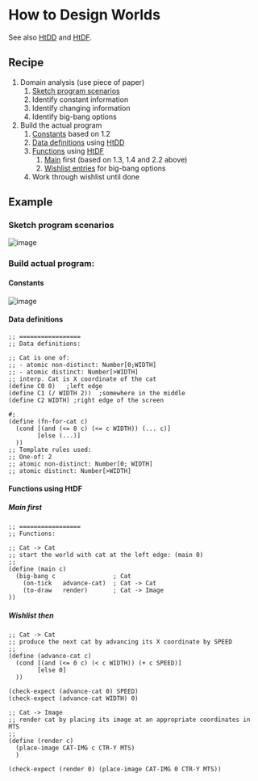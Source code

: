 # How to Design Worlds
See also [HtDD](HtDD.md) and [HtDF](HtDF.md).

## Recipe
1. Domain analysis (use piece of paper)
    1. [Sketch program scenarios](#sketch-program-scenarios)
    2. Identify constant information
    3. Identify changing information
    4. Identify big-bang options
2. Build the actual program
    1. [Constants](#constants) based on 1.2
    2. [Data definitions](#data-definitions) using [HtDD](HtDD.md)
    3. [Functions](#functions-using-htdf) using [HtDF](HtDF.md)
        1. [Main](#main-first) first (based on 1.3, 1.4 and 2.2 above)
        2. [Wishlist entries](#wishlist-then) for big-bang options
    3. Work through wishlist until done

## Example
### Sketch program scenarios
![image](https://user-images.githubusercontent.com/85282521/121912300-260abd00-cd39-11eb-9cfa-4291c92c890b.png)

### Build actual program:
#### Constants
![image](https://user-images.githubusercontent.com/85282521/121913344-fc9e6100-cd39-11eb-93a1-d0a080ab4de6.png)

#### Data definitions
```racket
;; =================
;; Data definitions:

;; Cat is one of:
;; - atomic non-distinct: Number[0;WIDTH]
;; - atomic distinct: Number[>WIDTH]
;; interp. Cat is X coordinate of the cat
(define C0 0)   ;left edge
(define C1 (/ WIDTH 2))  ;somewhere in the middle
(define C2 WIDTH) ;right edge of the screen

#;
(define (fn-for-cat c)
  (cond [(and (<= 0 c) (<= c WIDTH)) (... c)]
        [else (...)]
  ))
;; Template rules used:
;; One-of: 2
;; atomic non-distinct: Number[0; WIDTH]
;; atomic distinct: Number[>WIDTH]
```
#### Functions using HtDF
##### Main first
```racket
;; =================
;; Functions:

;; Cat -> Cat
;; start the world with cat at the left edge: (main 0)
;; 
(define (main c)
  (big-bang c                ; Cat
    (on-tick   advance-cat)  ; Cat -> Cat
    (to-draw   render)       ; Cat -> Image
))
```
##### Wishlist then
```racket
;; Cat -> Cat
;; produce the next cat by advancing its X coordinate by SPEED
;; 
(define (advance-cat c)
  (cond [(and (<= 0 c) (< c WIDTH)) (+ c SPEED)]
        [else 0]
  ))

(check-expect (advance-cat 0) SPEED)
(check-expect (advance-cat WIDTH) 0)

;; Cat -> Image
;; render cat by placing its image at an appropriate coordinates in MTS
;; 
(define (render c)
  (place-image CAT-IMG c CTR-Y MTS)
  )

(check-expect (render 0) (place-image CAT-IMG 0 CTR-Y MTS))
```
